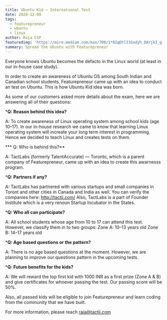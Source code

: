 ```yaml
---
title: Ubuntu Kid — International Test
date: 2020-12-09
tags: 
  - featurepreneur
  - ubuntu
  - linux
author: Raja CSP
featuredimg: 'https://miro.medium.com/max/700/1*O2qDtlI3Sxdyh_DArjkI_g.png'
summary: Spread the Ubuntu with Featurepreneur
---
```


Everyone knows Ubuntu becomes the defacto in the Linux world (at least in our in-house case study).

In order to create an awareness of Ubuntu OS among South Indian and Canadian school students, Featurepreneur came up with an idea to conduct an test on Ubuntu. This is how Ubuntu Kid idea was born.

As some of our customers asked more details about the exam, here we are answering all of their questions:

***Q: Reason behind this idea?**

A: To create awareness of Linux operating system among school kids (age 10–17). In our in-house research we came to know that learning Linux operating system will increate your long term interest in programming. Hence we decided to teach Linux and creates tests on them.

*** Q: Who is behind this?**

A: TactLabs (formerly TalentAccurate) — Toronto, which is a parent company of Featurepreneur, came up with an idea to create this awarnesss program.

***Q: Partners if any?**

A: TactLabs has partnered with various startups and small companies in Toront and other cities in Canada and India as well. You can verify the companies here: http://tactii.com/
Also, TactLabs is a part of Founder Institute which is a very renoun Startup Incubator in the States.

***Q: Who all can participate?**

A: All school students whose age from 10 to 17 can attend this test. However, we classify them in to two groups:
Zone A: 10–13 years old
Zone B: 14–17 years old

***Q: Age based questions or the pattern?**

A: There is no age based questions at the moment. However, we are planning to improve our questions pattern in the upcoming tests.

***Q: Future benefits for the kids?**

A: We will reward the top first kid with 1000 INR as a first prize (Zone A & B) and give certificates for whoever passing the test. Our passing score will be 50%.

Also, all passed kids will be eligible to join Featurepreneur and learn coding from the community that we have built.

For more information, please reach raja@tactii.com


